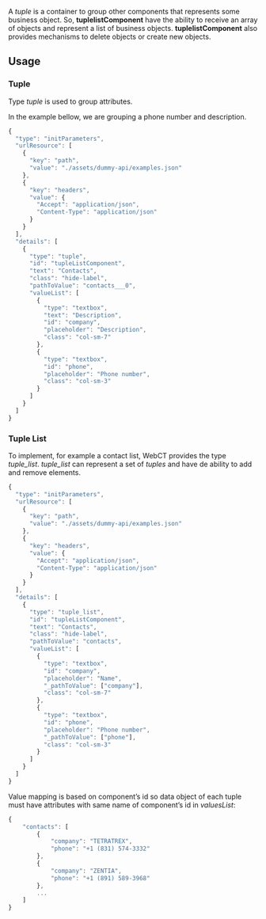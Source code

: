 A *tuple* is a container to group other components that represents some business object. So, **tuplelistComponent** have the ability to receive an array of objects and represent a list of business objects. **tuplelistComponent** also provides mechanisms to delete objects or create new objects.

## Usage

### Tuple
Type *tuple* is used to group attributes.

In the example bellow, we are grouping a phone number and description.  
```javascript
{
  "type": "initParameters",
  "urlResource": [
    {
      "key": "path",
      "value": "./assets/dummy-api/examples.json"
    },
    {
      "key": "headers",
      "value": {
        "Accept": "application/json",
        "Content-Type": "application/json"
      }
    }
  ],
  "details": [
    {
      "type": "tuple",
      "id": "tupleListComponent",
      "text": "Contacts",
      "class": "hide-label",
      "pathToValue": "contacts___0",
      "valueList": [
        {
          "type": "textbox",
          "text": "Description",
          "id": "company",
          "placeholder": "Description",
          "class": "col-sm-7"
        },
        {
          "type": "textbox",
          "id": "phone",
          "placeholder": "Phone number",
          "class": "col-sm-3"
        }
      ]
    }
  ]
}
```

### Tuple List

To implement, for example a contact list, WebCT provides the type *tuple_list*. *tuple_list* can represent a set of *tuples* and have de ability to add and remove elements.

```javascript
{
  "type": "initParameters",
  "urlResource": [
    {
      "key": "path",
      "value": "./assets/dummy-api/examples.json"
    },
    {
      "key": "headers",
      "value": {
        "Accept": "application/json",
        "Content-Type": "application/json"
      }
    }
  ],
  "details": [
    {
      "type": "tuple_list",
      "id": "tupleListComponent",
      "text": "Contacts",
      "class": "hide-label",
      "pathToValue": "contacts",
      "valueList": [
        {
          "type": "textbox",
          "id": "company",
          "placeholder": "Name",
          "_pathToValue": ["company"],
          "class": "col-sm-7"
        },
        {
          "type": "textbox",
          "id": "phone",
          "placeholder": "Phone number",
          "_pathToValue": ["phone"],
          "class": "col-sm-3"
        }
      ]
    }
  ]
}
```

Value mapping is based on component’s id so data object of each tuple must have attributes with same name of component’s id in *valuesList*:

```javascript
{
    "contacts": [
        {
            "company": "TETRATREX",
            "phone": "+1 (831) 574-3332"
        },
        {
            "company": "ZENTIA",
            "phone": "+1 (891) 589-3968"
        },
        ...
    ]
}
```


